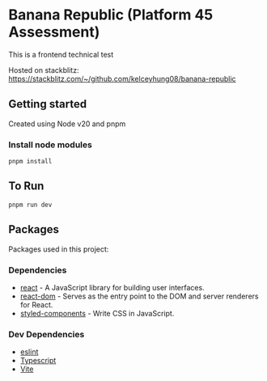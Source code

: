 # Banana Republic (Platform 45 Assessment)

This is a frontend technical test 

Hosted on stackblitz: 
https://stackblitz.com/~/github.com/kelceyhung08/banana-republic


## Getting started
Created using Node v20 and pnpm

### Install node modules
```
pnpm install
```

## To Run
```
pnpm run dev
```

## Packages
Packages used in this project:

### Dependencies
- [react](https://reactjs.org/) - A JavaScript library for building user interfaces.
- [react-dom](https://reactjs.org/docs/react-dom.html) - Serves as the entry point to the DOM and server renderers for React.
- [styled-components](https://styled-components.com/) - Write CSS in JavaScript.

### Dev Dependencies
- [eslint](https://github.com/eslint/eslint)
- [Typescript](https://github.com/microsoft/TypeScript)
- [Vite](https://github.com/vitejs/vite)
